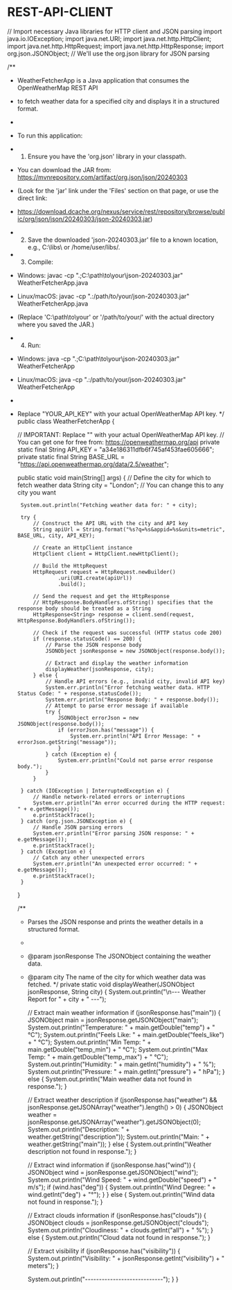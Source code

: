 # REST-API-CLIENT
// Import necessary Java libraries for HTTP client and JSON parsing
import java.io.IOException;
import java.net.URI;
import java.net.http.HttpClient;
import java.net.http.HttpRequest;
import java.net.http.HttpResponse;
import org.json.JSONObject; // We'll use the org.json library for JSON parsing

/**
 * WeatherFetcherApp is a Java application that consumes the OpenWeatherMap REST API
 * to fetch weather data for a specified city and displays it in a structured format.
 *
 * To run this application:
 * 1. Ensure you have the 'org.json' library in your classpath.
 * You can download the JAR from: https://mvnrepository.com/artifact/org.json/json/20240303
 * (Look for the 'jar' link under the 'Files' section on that page, or use the direct link:
 * https://download.dcache.org/nexus/service/rest/repository/browse/public/org/json/json/20240303/json-20240303.jar)
 * 2. Save the downloaded 'json-20240303.jar' file to a known location, e.g., C:\libs\ or /home/user/libs/.
 * 3. Compile:
 * Windows: javac -cp ".;C:\path\to\your\json-20240303.jar" WeatherFetcherApp.java
 * Linux/macOS: javac -cp ".:/path/to/your/json-20240303.jar" WeatherFetcherApp.java
 * (Replace 'C:\path\to\your\' or '/path/to/your/' with the actual directory where you saved the JAR.)
 * 4. Run:
 * Windows: java -cp ".;C:\path\to\your\json-20240303.jar" WeatherFetcherApp
 * Linux/macOS: java -cp ".:/path/to/your/json-20240303.jar" WeatherFetcherApp
 *
 * Replace "YOUR_API_KEY" with your actual OpenWeatherMap API key.
 */
public class WeatherFetcherApp {

    // IMPORTANT: Replace "" with your actual OpenWeatherMap API key.
    // You can get one for free from: https://openweathermap.org/api
    private static final String API_KEY = "a34e186311dfb6f745af453fae605666";
    private static final String BASE_URL = "https://api.openweathermap.org/data/2.5/weather";

    public static void main(String[] args) {
        // Define the city for which to fetch weather data
        String city = "London"; // You can change this to any city you want

        System.out.println("Fetching weather data for: " + city);

        try {
            // Construct the API URL with the city and API key
            String apiUrl = String.format("%s?q=%s&appid=%s&units=metric", BASE_URL, city, API_KEY);

            // Create an HttpClient instance
            HttpClient client = HttpClient.newHttpClient();

            // Build the HttpRequest
            HttpRequest request = HttpRequest.newBuilder()
                    .uri(URI.create(apiUrl))
                    .build();

            // Send the request and get the HttpResponse
            // HttpResponse.BodyHandlers.ofString() specifies that the response body should be treated as a String
            HttpResponse<String> response = client.send(request, HttpResponse.BodyHandlers.ofString());

            // Check if the request was successful (HTTP status code 200)
            if (response.statusCode() == 200) {
                // Parse the JSON response body
                JSONObject jsonResponse = new JSONObject(response.body());

                // Extract and display the weather information
                displayWeather(jsonResponse, city);
            } else {
                // Handle API errors (e.g., invalid city, invalid API key)
                System.err.println("Error fetching weather data. HTTP Status Code: " + response.statusCode());
                System.err.println("Response Body: " + response.body());
                // Attempt to parse error message if available
                try {
                    JSONObject errorJson = new JSONObject(response.body());
                    if (errorJson.has("message")) {
                        System.err.println("API Error Message: " + errorJson.getString("message"));
                    }
                } catch (Exception e) {
                    System.err.println("Could not parse error response body.");
                }
            }

        } catch (IOException | InterruptedException e) {
            // Handle network-related errors or interruptions
            System.err.println("An error occurred during the HTTP request: " + e.getMessage());
            e.printStackTrace();
        } catch (org.json.JSONException e) {
            // Handle JSON parsing errors
            System.err.println("Error parsing JSON response: " + e.getMessage());
            e.printStackTrace();
        } catch (Exception e) {
            // Catch any other unexpected errors
            System.err.println("An unexpected error occurred: " + e.getMessage());
            e.printStackTrace();
        }
    }

    /**
     * Parses the JSON response and prints the weather details in a structured format.
     *
     * @param jsonResponse The JSONObject containing the weather data.
     * @param city The name of the city for which weather data was fetched.
     */
    private static void displayWeather(JSONObject jsonResponse, String city) {
        System.out.println("\n--- Weather Report for " + city + " ---");

        // Extract main weather information
        if (jsonResponse.has("main")) {
            JSONObject main = jsonResponse.getJSONObject("main");
            System.out.println("Temperature: " + main.getDouble("temp") + " °C");
            System.out.println("Feels Like:  " + main.getDouble("feels_like") + " °C");
            System.out.println("Min Temp:    " + main.getDouble("temp_min") + " °C");
            System.out.println("Max Temp:    " + main.getDouble("temp_max") + " °C");
            System.out.println("Humidity:    " + main.getInt("humidity") + " %");
            System.out.println("Pressure:    " + main.getInt("pressure") + " hPa");
        } else {
            System.out.println("Main weather data not found in response.");
        }

        // Extract weather description
        if (jsonResponse.has("weather") && jsonResponse.getJSONArray("weather").length() > 0) {
            JSONObject weather = jsonResponse.getJSONArray("weather").getJSONObject(0);
            System.out.println("Description: " + weather.getString("description"));
            System.out.println("Main:        " + weather.getString("main"));
        } else {
            System.out.println("Weather description not found in response.");
        }

        // Extract wind information
        if (jsonResponse.has("wind")) {
            JSONObject wind = jsonResponse.getJSONObject("wind");
            System.out.println("Wind Speed:  " + wind.getDouble("speed") + " m/s");
            if (wind.has("deg")) {
                System.out.println("Wind Degree: " + wind.getInt("deg") + "°");
            }
        } else {
            System.out.println("Wind data not found in response.");
        }

        // Extract clouds information
        if (jsonResponse.has("clouds")) {
            JSONObject clouds = jsonResponse.getJSONObject("clouds");
            System.out.println("Cloudiness:  " + clouds.getInt("all") + " %");
        } else {
            System.out.println("Cloud data not found in response.");
        }

        // Extract visibility
        if (jsonResponse.has("visibility")) {
            System.out.println("Visibility:  " + jsonResponse.getInt("visibility") + " meters");
        }

        System.out.println("----------------------------");
    }
}
